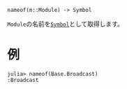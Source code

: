 ```
nameof(m::Module) -> Symbol
```

`Module`の名前を[`Symbol`](@ref)として取得します。

# 例

```jldoctest
julia> nameof(Base.Broadcast)
:Broadcast
```
